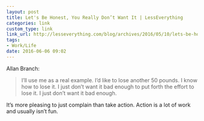 ```yaml
---
layout: post
title: Let's Be Honest, You Really Don’t Want It | LessEverything
categories: link
custom_type: link
link_url: http://lesseverything.com/blog/archives/2016/05/10/lets-be-honest-you-really-dont-want-it/
tags:
- Work/Life
date: 2016-06-06 09:02
---
```

Allan Branch:

> I’ll use me as a real example. I’d like to lose another 50 pounds. I know how to lose it. I just don’t want it bad enough to put forth the effort to lose it. I just don’t want it bad enough.

It’s more pleasing to just complain than take action. Action is a lot of work and usually isn’t fun.